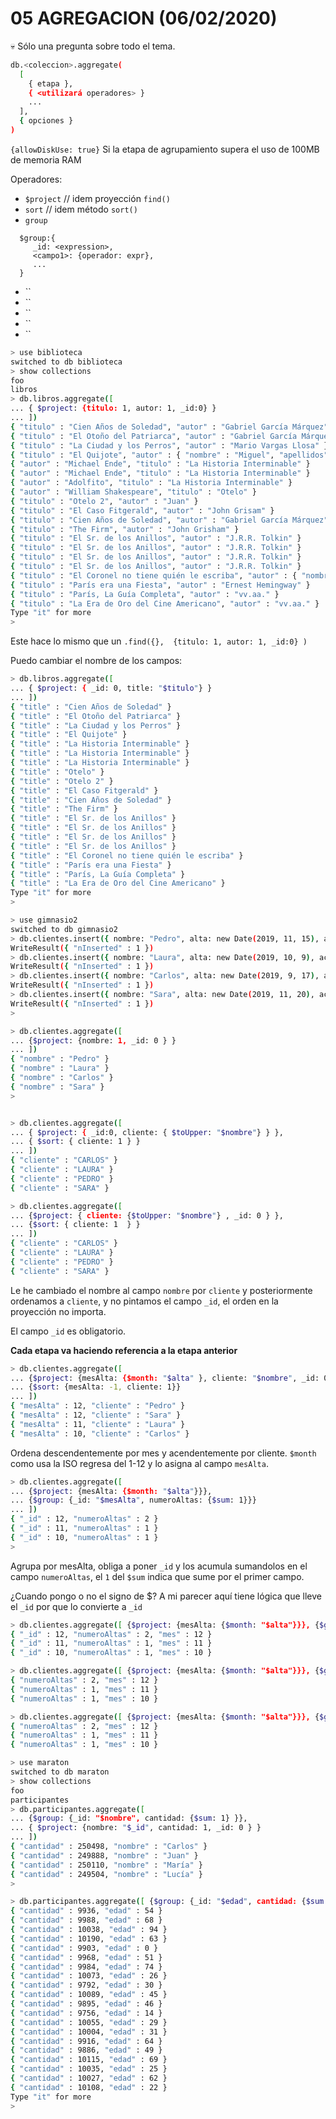 # 05 AGREGACION (06/02/2020)

:skull: Sólo una pregunta sobre todo el tema.


```sh
db.<coleccion>.aggregate(
  [
    { etapa },
    { <utilizará operadores> }
    ...
  ],
  { opciones }
)
```
`{allowDiskUse: true}` Si la etapa de agrupamiento supera el uso de 100MB de memoria RAM

Operadores:

* `$project` // idem proyección `find()`
* `sort` // idem método `sort()`
* `group`
```
  $group:{
     _id: <expression>,
     <campo1>: {operador: expr},
     ...
  }
```

  
* ``
* ``
* ``
* ``
* ``



```sh
> use biblioteca
switched to db biblioteca
> show collections
foo
libros
> db.libros.aggregate([
... { $project: {titulo: 1, autor: 1, _id:0} }
... ])
{ "titulo" : "Cien Años de Soledad", "autor" : "Gabriel García Márquez" }
{ "titulo" : "El Otoño del Patriarca", "autor" : "Gabriel García Márquez" }
{ "titulo" : "La Ciudad y los Perros", "autor" : "Mario Vargas Llosa" }
{ "titulo" : "El Quijote", "autor" : { "nombre" : "Miguel", "apellidos" : "De Cervantes Saavedra", "pais" : "Italia" } }
{ "autor" : "Michael Ende", "titulo" : "La Historia Interminable" }
{ "autor" : "Michael Ende", "titulo" : "La Historia Interminable" }
{ "autor" : "Adolfito", "titulo" : "La Historia Interminable" }
{ "autor" : "William Shakespeare", "titulo" : "Otelo" }
{ "titulo" : "Otelo 2", "autor" : "Juan" }
{ "titulo" : "El Caso Fitgerald", "autor" : "John Grisam" }
{ "titulo" : "Cien Años de Soledad", "autor" : "Gabriel García Márquez" }
{ "titulo" : "The Firm", "autor" : "John Grisham" }
{ "titulo" : "El Sr. de los Anillos", "autor" : "J.R.R. Tolkin" }
{ "titulo" : "El Sr. de los Anillos", "autor" : "J.R.R. Tolkin" }
{ "titulo" : "El Sr. de los Anillos", "autor" : "J.R.R. Tolkin" }
{ "titulo" : "El Sr. de los Anillos", "autor" : "J.R.R. Tolkin" }
{ "titulo" : "El Coronel no tiene quién le escriba", "autor" : { "nombre" : "Gabriel García Márquez", "pais" : "Colombia" } }
{ "titulo" : "París era una Fiesta", "autor" : "Ernest Hemingway" }
{ "titulo" : "París, La Guía Completa", "autor" : "vv.aa." }
{ "titulo" : "La Era de Oro del Cine Americano", "autor" : "vv.aa." }
Type "it" for more
>  
```

Este hace lo mismo que un `.find({},  {titulo: 1, autor: 1, _id:0} )`

Puedo cambiar el nombre de los campos:

```sh
> db.libros.aggregate([
... { $project: { _id: 0, title: "$titulo"} }
... ])
{ "title" : "Cien Años de Soledad" }
{ "title" : "El Otoño del Patriarca" }
{ "title" : "La Ciudad y los Perros" }
{ "title" : "El Quijote" }
{ "title" : "La Historia Interminable" }
{ "title" : "La Historia Interminable" }
{ "title" : "La Historia Interminable" }
{ "title" : "Otelo" }
{ "title" : "Otelo 2" }
{ "title" : "El Caso Fitgerald" }
{ "title" : "Cien Años de Soledad" }
{ "title" : "The Firm" }
{ "title" : "El Sr. de los Anillos" }
{ "title" : "El Sr. de los Anillos" }
{ "title" : "El Sr. de los Anillos" }
{ "title" : "El Sr. de los Anillos" }
{ "title" : "El Coronel no tiene quién le escriba" }
{ "title" : "París era una Fiesta" }
{ "title" : "París, La Guía Completa" }
{ "title" : "La Era de Oro del Cine Americano" }
Type "it" for more
>
```

```sh
> use gimnasio2
switched to db gimnasio2
> db.clientes.insert({ nombre: "Pedro", alta: new Date(2019, 11, 15), actividades: ["padel", "tenis","esgrima"]})
WriteResult({ "nInserted" : 1 })
> db.clientes.insert({ nombre: "Laura", alta: new Date(2019, 10, 9), actividades: ["aquagym", "tenis","step"]})
WriteResult({ "nInserted" : 1 })
> db.clientes.insert({ nombre: "Carlos", alta: new Date(2019, 9, 17), actividades: ["aquagym", "padel","cardio"]})
WriteResult({ "nInserted" : 1 })
> db.clientes.insert({ nombre: "Sara", alta: new Date(2019, 11, 20), actividades: ["pesas", "cardio", "step"]})
WriteResult({ "nInserted" : 1 })
>
```

```sh
> db.clientes.aggregate([
... {$project: {nombre: 1, _id: 0 } }
... ])
{ "nombre" : "Pedro" }
{ "nombre" : "Laura" }
{ "nombre" : "Carlos" }
{ "nombre" : "Sara" }
>      


> db.clientes.aggregate([
... { $project: { _id:0, cliente: { $toUpper: "$nombre"} } },
... { $sort: { cliente: 1 } }
... ])
{ "cliente" : "CARLOS" }
{ "cliente" : "LAURA" }
{ "cliente" : "PEDRO" }
{ "cliente" : "SARA" }

> db.clientes.aggregate([
... {$project: { cliente: {$toUpper: "$nombre"} , _id: 0 } },
... {$sort: { cliente: 1  } }
... ])
{ "cliente" : "CARLOS" }
{ "cliente" : "LAURA" }
{ "cliente" : "PEDRO" }
{ "cliente" : "SARA" }
```

Le he cambiado el nombre al campo `nombre` por `cliente` y posteriormente ordenamos a `cliente`, y no pintamos el campo `_id`, el orden en la proyección no importa.


 El campo `_id` es obligatorio.

**Cada etapa va haciendo referencia a la etapa anterior**

```sh
> db.clientes.aggregate([
... {$project: {mesAlta: {$month: "$alta" }, cliente: "$nombre", _id: 0}},
... {$sort: {mesAlta: -1, cliente: 1}}
... ])
{ "mesAlta" : 12, "cliente" : "Pedro" }
{ "mesAlta" : 12, "cliente" : "Sara" }
{ "mesAlta" : 11, "cliente" : "Laura" }
{ "mesAlta" : 10, "cliente" : "Carlos" }
```

Ordena descendentemente por mes y acendentemente por cliente. `$month` como usa la ISO regresa del 1-12 y lo asigna al campo `mesAlta`.

```sh
> db.clientes.aggregate([
... {$project: {mesAlta: {$month: "$alta"}}},
... {$group: {_id: "$mesAlta", numeroAltas: {$sum: 1}}}
... ])
{ "_id" : 12, "numeroAltas" : 2 }
{ "_id" : 11, "numeroAltas" : 1 }
{ "_id" : 10, "numeroAltas" : 1 }
> 
```
Agrupa por mesAlta, obliga a poner `_id` y los acumula sumandolos en el campo `numeroAltas`, el `1` del `$sum` indica que sume por el primer campo.

¿Cuando pongo o no el signo de $? A mi parecer aquí tiene lógica que lleve el `_id` por que lo convierte a `_id`

```sh
> db.clientes.aggregate([ {$project: {mesAlta: {$month: "$alta"}}}, {$group: {_id: "$mesAlta", numeroAltas: {$sum: 1}}} , {$project:{ mes: "$_id", numeroAltas: 1 }} ])
{ "_id" : 12, "numeroAltas" : 2, "mes" : 12 }
{ "_id" : 11, "numeroAltas" : 1, "mes" : 11 }
{ "_id" : 10, "numeroAltas" : 1, "mes" : 10 }

> db.clientes.aggregate([ {$project: {mesAlta: {$month: "$alta"}}}, {$group: {_id: "$mesAlta", numeroAltas: {$sum: 1}}} , {$project:{ mes: "$_id", numeroAltas: 1, _id: 0 }} ])
{ "numeroAltas" : 2, "mes" : 12 }
{ "numeroAltas" : 1, "mes" : 11 }
{ "numeroAltas" : 1, "mes" : 10 }

> db.clientes.aggregate([ {$project: {mesAlta: {$month: "$alta"}}}, {$group: {_id: "$mesAlta", numeroAltas: {$sum: 1}}} , {$project:{ mes: "$_id", numeroAltas: 1, _id: 0 }}, {$sort:{mes: -1}} ])
{ "numeroAltas" : 2, "mes" : 12 }
{ "numeroAltas" : 1, "mes" : 11 }
{ "numeroAltas" : 1, "mes" : 10 }
```

```sh
> use maraton
switched to db maraton
> show collections
foo
participantes
> db.participantes.aggregate([
... {$group: {_id: "$nombre", cantidad: {$sum: 1} }},
... { $project: {nombre: "$_id", cantidad: 1, _id: 0 } }
... ])
{ "cantidad" : 250498, "nombre" : "Carlos" }
{ "cantidad" : 249888, "nombre" : "Juan" }
{ "cantidad" : 250110, "nombre" : "María" }
{ "cantidad" : 249504, "nombre" : "Lucía" }
>
```

```sh
> db.participantes.aggregate([ {$group: {_id: "$edad", cantidad: {$sum: 1} }},  { $project: {edad: "$_id", cantidad: 1, _id: 0 } } ])
{ "cantidad" : 9936, "edad" : 54 }
{ "cantidad" : 9988, "edad" : 68 }
{ "cantidad" : 10038, "edad" : 94 }
{ "cantidad" : 10190, "edad" : 63 }
{ "cantidad" : 9903, "edad" : 0 }
{ "cantidad" : 9968, "edad" : 51 }
{ "cantidad" : 9984, "edad" : 74 }
{ "cantidad" : 10073, "edad" : 26 }
{ "cantidad" : 9792, "edad" : 30 }
{ "cantidad" : 10089, "edad" : 45 }
{ "cantidad" : 9895, "edad" : 46 }
{ "cantidad" : 9756, "edad" : 14 }
{ "cantidad" : 10055, "edad" : 29 }
{ "cantidad" : 10004, "edad" : 31 }
{ "cantidad" : 9916, "edad" : 64 }
{ "cantidad" : 9886, "edad" : 49 }
{ "cantidad" : 10115, "edad" : 69 }
{ "cantidad" : 10035, "edad" : 25 }
{ "cantidad" : 10027, "edad" : 62 }
{ "cantidad" : 10108, "edad" : 22 }
Type "it" for more
>                                           
```

```sh
```

```sh
```

```sh
```
